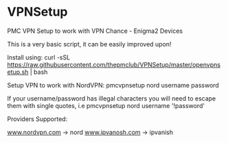# VPNSetup
PMC VPN Setup to work with VPN Chance - Enigma2 Devices


This is a very basic script, it can be easily improved upon!

Install using: curl -sSL https://raw.githubusercontent.com/thepmclub/VPNSetup/master/openvpnsetup.sh | bash

Setup VPN to work with NordVPN: pmcvpnsetup nord username password

If your username/password has illegal characters you will need to escape them with single quotes, i.e pmcvpnsetup nord username '!password'

Providers Supported:

www.nordvpn.com ->  nord
www.ipvanosh.com -> ipvanish
